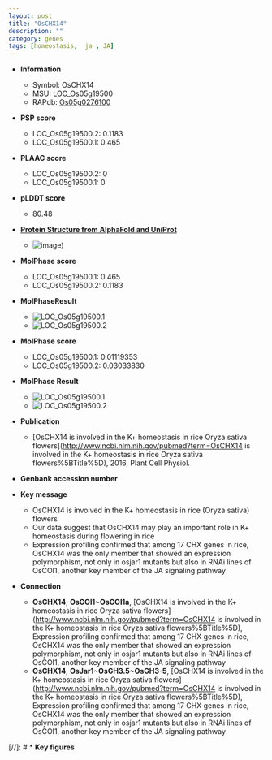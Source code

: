 ```yaml
---
layout: post
title: "OsCHX14"
description: ""
category: genes
tags: [homeostasis,  ja , JA]
---
```


* **Information**  
    + Symbol: OsCHX14  
    + MSU: [LOC_Os05g19500](http://rice.plantbiology.msu.edu/cgi-bin/ORF_infopage.cgi?orf=LOC_Os05g19500)  
    + RAPdb: [Os05g0276100](http://rapdb.dna.affrc.go.jp/viewer/gbrowse_details/irgsp1?name=Os05g0276100)  

* **PSP score**  
    + LOC_Os05g19500.2: 0.1183 
    + LOC_Os05g19500.1: 0.465 

* **PLAAC score**  
    + LOC_Os05g19500.2: 0 
    + LOC_Os05g19500.1: 0 

* **pLDDT score**
    + 80.48

* **[Protein Structure from AlphaFold and UniProt](https://www.uniprot.org/uniprotkb/Q6ATD0/entry#structure)**
    + ![image](https://ricepsp.github.io/images/Q6/AF-Q6ATD0-F1.png))

* **MolPhase score**
    + LOC_Os05g19500.1: 0.465
    + LOC_Os05g19500.2: 0.1183

* **MolPhaseResult**
    + ![LOC_Os05g19500.1](https://ricepsp.github.io/pictures/LOC_Os05g/LOC_Os05g19500.1.png)
    + ![LOC_Os05g19500.2](https://ricepsp.github.io/pictures/LOC_Os05g/LOC_Os05g19500.2.png)

* **MolPhase score**
    + LOC_Os05g19500.1: 0.01119353
    + LOC_Os05g19500.2: 0.03033830

* **MolPhase Result**
    + ![LOC_Os05g19500.1](https://304243504.github.io/Pictures/LOC_Os05g/LOC_Os05g19500.1.png)
    + ![LOC_Os05g19500.2](https://304243504.github.io/Pictures/LOC_Os05g/LOC_Os05g19500.2.png)

* **Publication**  
    + [OsCHX14 is involved in the K+ homeostasis in rice Oryza sativa flowers](http://www.ncbi.nlm.nih.gov/pubmed?term=OsCHX14 is involved in the K+ homeostasis in rice Oryza sativa flowers%5BTitle%5D), 2016, Plant Cell Physiol.

* **Genbank accession number**  

* **Key message**  
    + OsCHX14 is involved in the K+ homeostasis in rice (Oryza sativa) flowers
    + Our data suggest that OsCHX14 may play an important role in K+ homeostasis during flowering in rice
    + Expression profiling confirmed that among 17 CHX genes in rice, OsCHX14 was the only member that showed an expression polymorphism, not only in osjar1 mutants but also in RNAi lines of OsCOI1, another key member of the JA signaling pathway

* **Connection**  
    + __OsCHX14__, __OsCOI1~OsCOI1a__, [OsCHX14 is involved in the K+ homeostasis in rice Oryza sativa flowers](http://www.ncbi.nlm.nih.gov/pubmed?term=OsCHX14 is involved in the K+ homeostasis in rice Oryza sativa flowers%5BTitle%5D), Expression profiling confirmed that among 17 CHX genes in rice, OsCHX14 was the only member that showed an expression polymorphism, not only in osjar1 mutants but also in RNAi lines of OsCOI1, another key member of the JA signaling pathway
    + __OsCHX14__, __OsJar1~OsGH3.5~OsGH3-5__, [OsCHX14 is involved in the K+ homeostasis in rice Oryza sativa flowers](http://www.ncbi.nlm.nih.gov/pubmed?term=OsCHX14 is involved in the K+ homeostasis in rice Oryza sativa flowers%5BTitle%5D), Expression profiling confirmed that among 17 CHX genes in rice, OsCHX14 was the only member that showed an expression polymorphism, not only in osjar1 mutants but also in RNAi lines of OsCOI1, another key member of the JA signaling pathway

[//]: # * **Key figures**  


